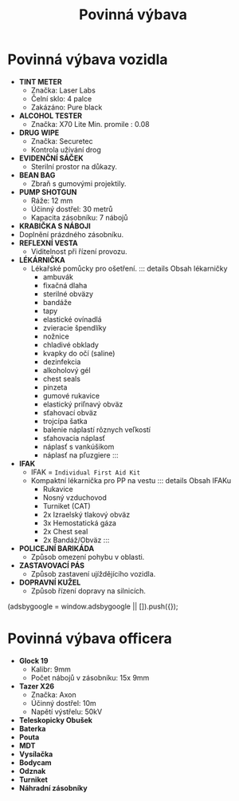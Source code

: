 ﻿---
title: Povinná výbava
description: Seznamn povinných výbav pro officera a vozidlo
---
<script setup>
  const gAds = import.meta.env.VITE_GADS;
</script>

# Povinná výbava vozidla

- **TINT METER**
  - Značka: Laser Labs
  - Čelní sklo: 4 palce
  - Zakázáno: Pure black  
- **ALCOHOL TESTER**
  - Značka: X70 Lite Min. promile : 0.08
- **DRUG WIPE**
  - Značka: Securetec
  - Kontrola užívání drog
- **EVIDENČNÍ SÁČEK**
  - Sterilní prostor na důkazy.  
- **BEAN BAG**
  - Zbraň s gumovými projektily.  
- **PUMP SHOTGUN**
  - Ráže: 12 mm
  - Účinný dostřel: 30 metrů
  - Kapacita zásobníku: 7 nábojů  
- **KRABIČKA S NÁBOJI**
- Doplnění prázdného zásobníku.
- **REFLEXNÍ VESTA**
  - Viditelnost při řízení provozu.
- **LÉKÁRNIČKA**
  - Lékařské pomůcky pro ošetření.
  ::: details Obsah lékarničky
    - ambuvák
    - fixačná dlaha
    - sterilné obväzy
    - bandáže
    - tapy
    - elastické ovínadlá
    - zvieracie špendlíky
    - nožnice
    - chladivé obklady
    - kvapky do očí (saline)
    - dezinfekcia
    - alkoholový gél
    - chest seals
    - pinzeta
    - gumové rukavice
    - elastický priľnavý obväz
    - sťahovací obväz
    - trojcípa šatka
    - balenie náplastí rôznych veľkostí
    - sťahovacia náplasť
    - náplasť s vankúšikom
    - náplasť na pľuzgiere
  :::
- **IFAK**
  - IFAK = `Individual First Aid Kit`
  - Kompaktní lékarnička pro PP na vestu
  ::: details Obsah IFAKu
    - Rukavice
    - Nosný vzduchovod
    - Turniket (CAT)
    - 2x Izraelský tlakový obväz
    - 3x Hemostatická gáza
    - 2x Chest seal
    - 2x Bandáž/Obväz
  :::
- **POLICEJNÍ BARIKÁDA**
  - Způsob omezení pohybu v oblasti.  
- **ZASTAVOVACÍ PÁS**
  - Způsob zastavení ujíždějícího vozidla.
- **DOPRAVNÍ KUŽEL**
  - Způsob řízení dopravy na silnicích.

<scriptx async :src="'https://pagead2.googlesyndication.com/pagead/js/adsbygoogle.js?client=ca-pub-' + gAds"
     crossorigin="anonymous">
</scriptx>
<ins class="adsbygoogle"
     style="display:block; text-align:center;"
     data-ad-layout="in-article"
     data-ad-format="fluid"
     :data-ad-client="'ca-pub-' + gAds"
     data-ad-slot="7591922319">
</ins>
<scriptx>
     (adsbygoogle = window.adsbygoogle || []).push({});
</scriptx>

# Povinná výbava officera

- **Glock 19**
  - Kalibr: 9mm
  - Počet nábojů v zásobníku: 15x 9mm
- **Tazer X26**
  - Značka: Axon
  - Účinný dostřel: 10m
  - Napětí výstřelu: 50kV
- **Teleskopicky Obušek**
- **Baterka**
- **Pouta**
- **MDT**
- **Vysílačka**
- **Bodycam**
- **Odznak**
- **Turniket**
- **Náhradní zásobníky**
